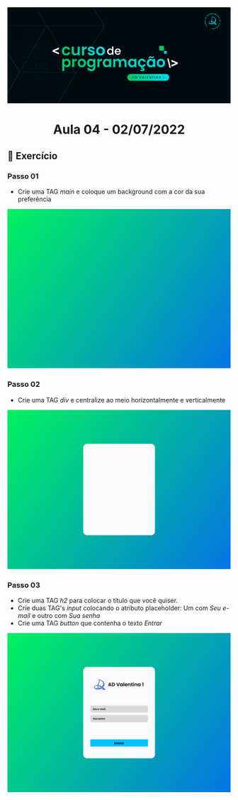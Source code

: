 <img alt="ADValentina1" title="#ADValentina1" src="../assets/banner.png" />
<h1 align="center">
    Aula 04 - 02/07/2022
</h1>

## 🔗 Exercício

### Passo 01

- Crie uma TAG _main_ e coloque um background com a cor da sua preferência

<img alt="Passo 01" title="Passo 01" src="./Passo 01.png" />

### Passo 02

- Crie uma TAG _div_ e centralize ao meio horizontalmente e verticalmente

<img alt="Passo 02" title="Passo 02" src="./Passo 02.png" />

### Passo 03

- Crie uma TAG _h2_ para colocar o título que você quiser.
- Crie duas TAG's _input_ colocando o atributo placeholder: Um com _Seu e-mail_ e outro com _Sua senha_
- Crie uma TAG _button_ que contenha o texto _Entrar_

<img alt="Passo 03" title="Passo 03" src="./Passo 03.png" />
